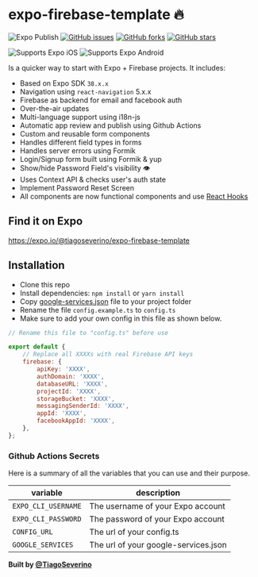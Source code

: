 # expo-firebase-template 🔥

![Expo Publish](https://github.com/TiagoSeverino/expo-firebase-template/workflows/Expo%20Publish/badge.svg?branch=master)
[![GitHub issues](https://img.shields.io/github/issues/TiagoSeverino/expo-firebase-template)](https://github.com/TiagoSeverino/expo-firebase-template/issues)
[![GitHub forks](https://img.shields.io/github/forks/TiagoSeverino/expo-firebase-template)](https://github.com/TiagoSeverino/expo-firebase-template/network)
[![GitHub stars](https://img.shields.io/github/stars/TiagoSeverino/expo-firebase-template)](https://github.com/TiagoSeverino/expo-firebase-template/stargazers)

<p>
  <!-- iOS -->
  <img alt="Supports Expo iOS" longdesc="Supports Expo iOS" src="https://img.shields.io/badge/iOS-4630EB.svg?style=flat-square&logo=APPLE&labelColor=999999&logoColor=fff" />
  <!-- Android -->
  <img alt="Supports Expo Android" longdesc="Supports Expo Android" src="https://img.shields.io/badge/Android-4630EB.svg?style=flat-square&logo=ANDROID&labelColor=A4C639&logoColor=fff" />  
</p>

Is a quicker way to start with Expo + Firebase projects. It includes:

-   Based on Expo SDK `38.x.x`
-   Navigation using `react-navigation` 5.x.x
-   Firebase as backend for email and facebook auth
-   Over-the-air updates
-   Multi-language support using i18n-js
-   Automatic app review and publish using Github Actions
-   Custom and reusable form components
-   Handles different field types in forms
-   Handles server errors using Formik
-   Login/Signup form built using Formik & yup
-   Show/hide Password Field's visibility 👁
-   Uses Context API & checks user's auth state
-   Implement Password Reset Screen
-   All components are now functional components and use [React Hooks](https://reactjs.org/docs/hooks-intro.html)


## Find it on Expo
https://expo.io/@tiagoseverino/expo-firebase-template

## Installation

-   Clone this repo
-   Install dependencies: `npm install` or `yarn install`
-   Copy [google-services.json](https://docs.expo.io/push-notifications/using-fcm/) file to your project folder
-   Rename the file `config.example.ts` to `config.ts`
-   Make sure to add your own config in this file as shown below.

```js
// Rename this file to "config.ts" before use

export default {
	// Replace all XXXXs with real Firebase API keys
	firebase: {
		apiKey: 'XXXX',
		authDomain: 'XXXX',
		databaseURL: 'XXXX',
		projectId: 'XXXX',
		storageBucket: 'XXXX',
		messagingSenderId: 'XXXX',
		appId: 'XXXX',
		facebookAppId: 'XXXX',
	},
};
```

### Github Actions Secrets

Here is a summary of all the variables that you can use and their purpose.

variable              | description
---                   | ---
`EXPO_CLI_USERNAME`   | The username of your Expo account
`EXPO_CLI_PASSWORD`   | The password of your Expo account
`CONFIG_URL`          | The url of your config.ts
`GOOGLE_SERVICES`     | The url of your google-services.json


<strong>Built by [@TiagoSeverino](https://github.com/TiagoSeverino)</strong>
